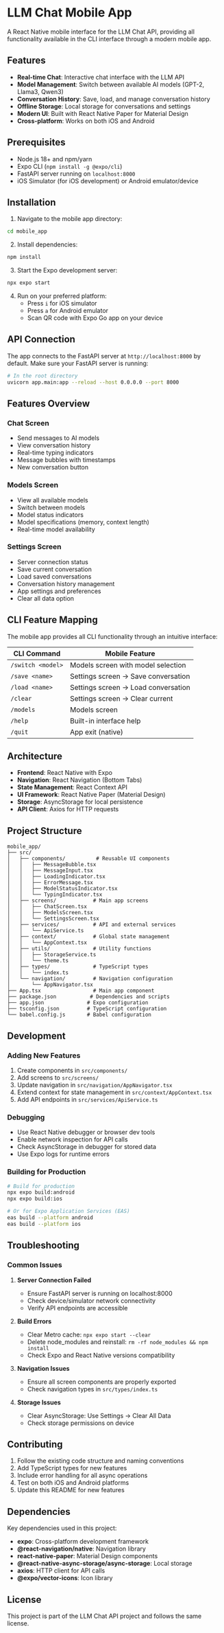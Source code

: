 # LLM Chat Mobile App

A React Native mobile interface for the LLM Chat API, providing all functionality available in the CLI interface through a modern mobile app.

## Features

- **Real-time Chat**: Interactive chat interface with the LLM API
- **Model Management**: Switch between available AI models (GPT-2, Llama3, Qwen3)
- **Conversation History**: Save, load, and manage conversation history
- **Offline Storage**: Local storage for conversations and settings
- **Modern UI**: Built with React Native Paper for Material Design
- **Cross-platform**: Works on both iOS and Android

## Prerequisites

- Node.js 18+ and npm/yarn
- Expo CLI (`npm install -g @expo/cli`)
- FastAPI server running on `localhost:8000`
- iOS Simulator (for iOS development) or Android emulator/device

## Installation

1. Navigate to the mobile app directory:
```bash
cd mobile_app
```

2. Install dependencies:
```bash
npm install
```

3. Start the Expo development server:
```bash
npx expo start
```

4. Run on your preferred platform:
   - Press `i` for iOS simulator
   - Press `a` for Android emulator
   - Scan QR code with Expo Go app on your device

## API Connection

The app connects to the FastAPI server at `http://localhost:8000` by default. Make sure your FastAPI server is running:

```bash
# In the root directory
uvicorn app.main:app --reload --host 0.0.0.0 --port 8000
```

## Features Overview

### Chat Screen
- Send messages to AI models
- View conversation history
- Real-time typing indicators
- Message bubbles with timestamps
- New conversation button

### Models Screen
- View all available models
- Switch between models
- Model status indicators
- Model specifications (memory, context length)
- Real-time model availability

### Settings Screen
- Server connection status
- Save current conversation
- Load saved conversations
- Conversation history management
- App settings and preferences
- Clear all data option

## CLI Feature Mapping

The mobile app provides all CLI functionality through an intuitive interface:

| CLI Command | Mobile Feature |
|-------------|----------------|
| `/switch <model>` | Models screen with model selection |
| `/save <name>` | Settings screen → Save conversation |
| `/load <name>` | Settings screen → Load conversation |
| `/clear` | Settings screen → Clear current |
| `/models` | Models screen |
| `/help` | Built-in interface help |
| `/quit` | App exit (native) |

## Architecture

- **Frontend**: React Native with Expo
- **Navigation**: React Navigation (Bottom Tabs)
- **State Management**: React Context API
- **UI Framework**: React Native Paper (Material Design)
- **Storage**: AsyncStorage for local persistence
- **API Client**: Axios for HTTP requests

## Project Structure

```
mobile_app/
├── src/
│   ├── components/          # Reusable UI components
│   │   ├── MessageBubble.tsx
│   │   ├── MessageInput.tsx
│   │   ├── LoadingIndicator.tsx
│   │   ├── ErrorMessage.tsx
│   │   ├── ModelStatusIndicator.tsx
│   │   └── TypingIndicator.tsx
│   ├── screens/            # Main app screens
│   │   ├── ChatScreen.tsx
│   │   ├── ModelsScreen.tsx
│   │   └── SettingsScreen.tsx
│   ├── services/           # API and external services
│   │   └── ApiService.ts
│   ├── context/            # Global state management
│   │   └── AppContext.tsx
│   ├── utils/              # Utility functions
│   │   ├── StorageService.ts
│   │   └── theme.ts
│   ├── types/              # TypeScript types
│   │   └── index.ts
│   └── navigation/         # Navigation configuration
│       └── AppNavigator.tsx
├── App.tsx                 # Main app component
├── package.json           # Dependencies and scripts
├── app.json              # Expo configuration
├── tsconfig.json         # TypeScript configuration
└── babel.config.js       # Babel configuration
```

## Development

### Adding New Features

1. Create components in `src/components/`
2. Add screens to `src/screens/`
3. Update navigation in `src/navigation/AppNavigator.tsx`
4. Extend context for state management in `src/context/AppContext.tsx`
5. Add API endpoints in `src/services/ApiService.ts`

### Debugging

- Use React Native debugger or browser dev tools
- Enable network inspection for API calls
- Check AsyncStorage in debugger for stored data
- Use Expo logs for runtime errors

### Building for Production

```bash
# Build for production
npx expo build:android
npx expo build:ios

# Or for Expo Application Services (EAS)
eas build --platform android
eas build --platform ios
```

## Troubleshooting

### Common Issues

1. **Server Connection Failed**
   - Ensure FastAPI server is running on localhost:8000
   - Check device/simulator network connectivity
   - Verify API endpoints are accessible

2. **Build Errors**
   - Clear Metro cache: `npx expo start --clear`
   - Delete node_modules and reinstall: `rm -rf node_modules && npm install`
   - Check Expo and React Native versions compatibility

3. **Navigation Issues**
   - Ensure all screen components are properly exported
   - Check navigation types in `src/types/index.ts`

4. **Storage Issues**
   - Clear AsyncStorage: Use Settings → Clear All Data
   - Check storage permissions on device

## Contributing

1. Follow the existing code structure and naming conventions
2. Add TypeScript types for new features
3. Include error handling for all async operations
4. Test on both iOS and Android platforms
5. Update this README for new features

## Dependencies

Key dependencies used in this project:

- **expo**: Cross-platform development framework
- **@react-navigation/native**: Navigation library
- **react-native-paper**: Material Design components
- **@react-native-async-storage/async-storage**: Local storage
- **axios**: HTTP client for API calls
- **@expo/vector-icons**: Icon library

## License

This project is part of the LLM Chat API project and follows the same license.